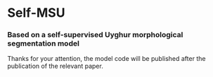 # Self-MSU
### Based on a self-supervised Uyghur morphological segmentation model
Thanks for your attention, the model code will be published after the publication of the relevant paper.
